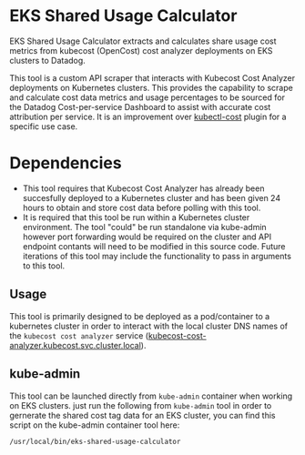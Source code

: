 # EKS Shared Usage Calculator

EKS Shared Usage Calculator extracts and calculates share usage cost metrics from kubecost (OpenCost) cost analyzer deployments on EKS clusters to Datadog.

This tool is a custom API scraper that interacts with Kubecost Cost Analyzer deployments on Kubernetes clusters. This provides the capability to scrape and calculate cost data metrics and usage percentages to be sourced for the Datadog Cost-per-service Dashboard to assist with accurate cost attribution per service. It is an improvement over [kubectl-cost](https://github.com/kubecost/kubectl-cost) plugin for a specific use case.

# Dependencies
- This tool requires that Kubecost Cost Analyzer has already been succesfully deployed to a Kubernetes cluster and has been given 24 hours to obtain and store cost data before polling with this tool.
- It is required that this tool be run within a Kubernetes cluster environment. The tool "could" be run standalone via kube-admin however port forwarding would be required on the cluster and API endpoint contants will need to be modified in this source code. Future iterations of this tool may include the functionality to pass in arguments to this tool.

## Usage
This tool is primarily designed to be deployed as a pod/container to a kubernetes cluster in order to interact with the local cluster DNS names of the `kubecost cost analyzer` service ([kubecost-cost-analyzer.kubecost.svc.cluster.local](kubecost-cost-analyzer.kubecost.svc.cluster.local)).

## kube-admin
This tool can be launched directly from `kube-admin` container when working on EKS clusters. just run the following from `kube-admin` tool in order to gernerate the shared cost tag data for an EKS cluster, you can find this script on the kube-admin container tool here: []()
```bash
/usr/local/bin/eks-shared-usage-calculator
```
